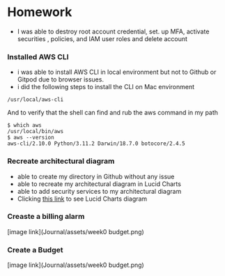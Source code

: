 # Homework

- I was able to destroy root account credential, set. up MFA, activate securities , policies, and  IAM user roles and delete account

### Installed AWS CLI
- i was able to install AWS CLI in local environment but not to Github or Gitpod due to browser issues.
- i did the following steps to install the CLI on Mac environment
```
/usr/local/aws-cli
```
And to verify that the shell can find and rub the aws command in my path

```
$ which aws
/usr/local/bin/aws 
$ aws --version
aws-cli/2.10.0 Python/3.11.2 Darwin/18.7.0 botocore/2.4.5
```
### Recreate architectural diagram
- able to create my directory in Github without any issue
- able to recreate my architectural diagram in Lucid Charts
- able to add security services to my architectural diagram
- Clicking [this link](https://lucid.app/lucidchart/a3138206-495c-49c8-9b82-0caadeec2dbe/edit?viewport_loc=-293%2C189%2C2165%2C1124%2C0_0&invitationId=inv_cc2be125-d7b8-4edc-a520-f29d213785c6)  to see Lucid Charts diagram 

### Creaste a billing alarm
[image link](Journal/assets/week0 budget.png)
### Create a Budget
[image link](Journal/assets/week0 budget.png)
